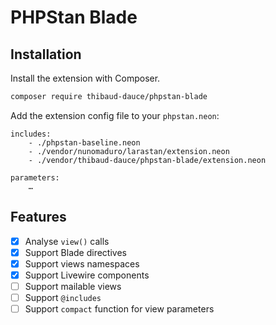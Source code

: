 # PHPStan Blade

## Installation

Install the extension with Composer.

```bash
composer require thibaud-dauce/phpstan-blade
```

Add the extension config file to your `phpstan.neon`:

```neon
includes:
    - ./phpstan-baseline.neon
    - ./vendor/nunomaduro/larastan/extension.neon
    - ./vendor/thibaud-dauce/phpstan-blade/extension.neon

parameters:
    …
```

## Features

- [x] Analyse `view()` calls
- [x] Support Blade directives
- [x] Support views namespaces
- [x] Support Livewire components
- [ ] Support mailable views
- [ ] Support `@includes`
- [ ] Support `compact` function for view parameters